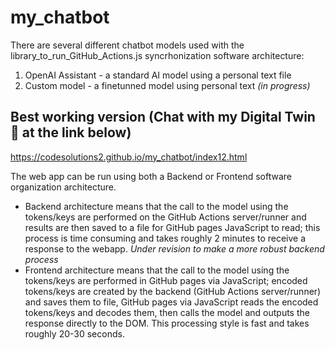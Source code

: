 # my_chatbot

There are several different chatbot models used with the library_to_run_GitHub_Actions.js syncrhonization software architecture: 
1. OpenAI Assistant - a standard AI model using a personal text file
2. Custom model - a finetunned model using personal text *(in progress)*

## Best working version (Chat with my Digital Twin 🤖 at the link below)

https://codesolutions2.github.io/my_chatbot/index12.html

The web app can be run using both a Backend or Frontend software organization architecture. 
- Backend architecture means that the call to the model using the tokens/keys are performed on the GitHub Actions server/runner and results are then saved to a file for GitHub pages JavaScript to read; this process is time consuming and takes roughly 2 minutes to receive a response to the webapp. *Under revision to make a more robust backend process*
- Frontend architecture means that the call to the model using the tokens/keys are performed in GitHub pages via JavaScript; encoded tokens/keys are created by the backend (GitHub Actions server/runner) and saves them to file, GitHub pages via JavaScript reads the encoded tokens/keys and decodes them, then calls the model and outputs the response directly to the DOM. This processing style is fast and takes roughly 20-30 seconds.
